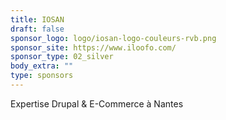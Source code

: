 ```yaml
---
title: IOSAN
draft: false
sponsor_logo: logo/iosan-logo-couleurs-rvb.png
sponsor_site: https://www.iloofo.com/
sponsor_type: 02_silver
body_extra: ""
type: sponsors
---
```

Expertise Drupal & E-Commerce à Nantes